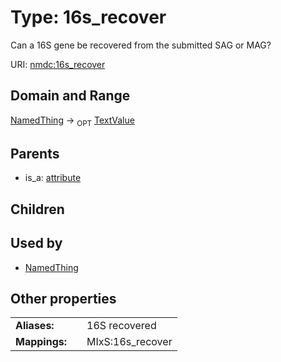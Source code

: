 
# Type: 16s_recover


Can a 16S gene be recovered from the submitted SAG or MAG?

URI: [nmdc:16s_recover](https://microbiomedata/meta/16s_recover)


## Domain and Range

[NamedThing](NamedThing.md) ->  <sub>OPT</sub> [TextValue](TextValue.md)

## Parents

 *  is_a: [attribute](attribute.md)

## Children


## Used by

 * [NamedThing](NamedThing.md)

## Other properties

|  |  |  |
| --- | --- | --- |
| **Aliases:** | | 16S recovered |
| **Mappings:** | | MIxS:16s_recover |

